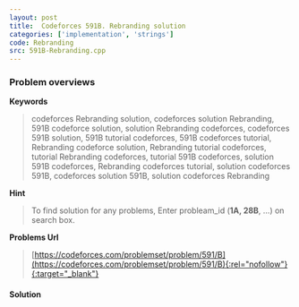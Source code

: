 ```yaml
---
layout: post
title:  Codeforces 591B. Rebranding solution
categories: ['implementation', 'strings']
code: Rebranding
src: 591B-Rebranding.cpp
---
```

### **Problem overviews**

**Keywords**
> codeforces Rebranding solution, codeforces solution Rebranding, 591B codeforce solution, solution Rebranding codeforces, codeforces 591B solution, 591B tutorial codeforces, 591B codeforces tutorial, Rebranding codeforce solution, Rebranding tutorial codeforces, tutorial Rebranding codeforces, tutorial 591B codeforces, solution 591B codeforces, Rebranding codeforces tutorial, solution codeforces 591B, codeforces solution 591B, solution codeforces Rebranding

**Hint**
> To find solution for any problems, Enter probleam_id (**1A, 28B**, ...) on search box. 

**Problems Url**
> [https://codeforces.com/problemset/problem/591/B](https://codeforces.com/problemset/problem/591/B){:rel="nofollow"}{:target="_blank"}

#### **Solution**




